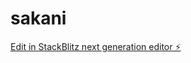 # sakani

[Edit in StackBlitz next generation editor ⚡️](https://stackblitz.com/~/github.com/zezo71med/sakani)
